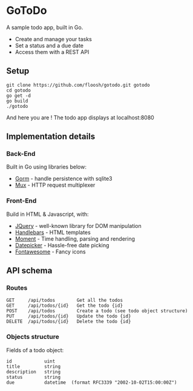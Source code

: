 # GoToDo
A sample todo app, built in Go.

* Create and manage your tasks
* Set a status and a due date
* Access them with a REST API

## Setup
```
git clone https://github.com/floosh/gotodo.git gotodo
cd gotodo
go get -d
go build
./gotodo
```
And here you are ! The todo app displays at localhost:8080

## Implementation details
### Back-End
Built in Go using libraries below:

- [Gorm](https://github.com/jinzhu/gorm) - handle persistence with sqlite3
- [Mux](https://github.com/gorilla/mux) - HTTP request multiplexer

### Front-End
Build in HTML & Javascript, with:
- [JQuery](https://jquery.com/) - well-known library for DOM manipulation
- [Handlebars](http://handlebarsjs.com/) - HTML templates
- [Moment](http://momentjs.com/) - Time handling, parsing and rendering
- [Datepicker](https://github.com/fengyuanchen/datepicker) - Hassle-free date picking
- [Fontawesome](http://fontawesome.com/) - Fancy icons

## API schema
### Routes
```
GET     /api/todos        Get all the todos
GET     /api/todos/{id}   Get the todo {id}
POST    /api/todos        Create a todo (see todo object structure)
PUT     /api/todos/{id}   Update the todo {id}
DELETE  /api/todos/{id}   Delete the todo {id}
```
### Objects structure
Fields of a todo object:
```
id            uint
title         string
description   string
status        string
due           datetime  (format RFC3339 "2002-10-02T15:00:00Z") 
```
